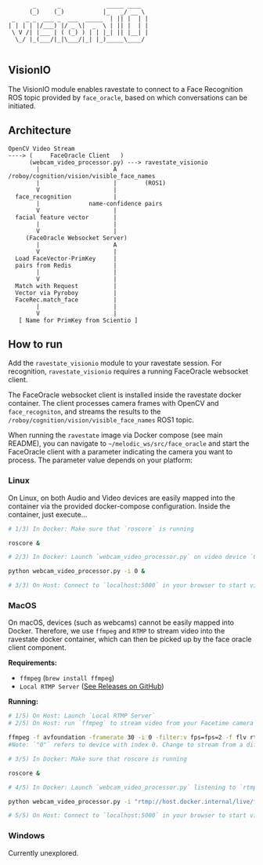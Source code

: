 ```
       _      _             _____ ____  
      (_)    (_)           |_   _/ __ \ 
 _   _ _  ___ _  ___  _____  | || |  | |
| | | | |/___) |/ _ \|  _  \ | || |  | |
 \ V /| |___ | ( (_) ) | | |_| || |__| |
  \_/ |_(___/|_|\___/|_| |_)_____\____/ 
                                                                                                                      
```

## VisionIO

The VisionIO module enables ravestate to connect to a Face Recognition
ROS topic provided by `face_oracle`, based on which conversations can be initiated.

## Architecture

```
OpenCV Video Stream
----> (     FaceOracle Client   )
      (webcam_video_processor.py) ---> ravestate_visionio
        |                     A        /roboy/cognition/vision/visible_face_names
        |                     |        (ROS1)
        V                     |
  face_recognition            |
        |              name-confidence pairs
        V                     |
  facial feature vector       |
        |                     |
        V                     |
     (FaceOracle Websocket Server)
        |                     A
        V                     |
  Load FaceVector-PrimKey     |
  pairs from Redis            |
        |                     |
        V                     |
  Match with Request          |
  Vector via Pyroboy          |
  FaceRec.match_face          |
        |                     |
        V                     |
   [ Name for PrimKey from Scientio ]
```

## How to run

Add the `ravestate_visionio` module to your ravestate session. For recognition, `ravestate_visionio` requires a running FaceOracle websocket client.

The FaceOracle websocket client is installed inside the ravestate docker container.
The client processes camera frames with OpenCV and `face_recogniton`, and
streams the results to the `/roboy/cognition/vision/visible_face_names` ROS1 topic.

When running the `ravestate` image via Docker compose (see main README), you can
navigate to `~/melodic_ws/src/face_oracle` and start the FaceOracle client with a parameter
indicating the camera you want to process. The parameter value depends on your platform:

### Linux

On Linux, on both Audio and Video devices are easily mapped into the container
via the provided docker-compose configuration. Inside the container, just execute...

```bash
# 1/3) In Docker: Make sure that `roscore` is running

roscore &

# 2/3) In Docker: Launch `webcam_video_processor.py` on video device `0` (Change number for different cam)

python webcam_video_processor.py -i 0 &

# 3/3) On Host: Connect to `localhost:5000` in your browser to start video streaming.
```

### MacOS

On macOS, devices (such as webcams) cannot be easily mapped into Docker. Therefore, we use `ffmpeg` and `RTMP` to stream video into the ravestate docker container, which can then be picked up by the face oracle client component.

**Requirements:**

- `ffmpeg` (`brew install ffmpeg`)
- `Local RTMP Server` ([See Releases on GitHub](https://github.com/sallar/mac-local-rtmp-server/releases))

**Running:**

```bash
# 1/5) On Host: Launch `Local RTMP Server`
# 2/5) On Host: run `ffmpeg` to stream video from your Facetime camera to Docker 

ffmpeg -f avfoundation -framerate 30 -i 0 -filter:v fps=fps=2 -f flv rtmp://127.0.0.1/live/facetime   
#Note: `"0"` refers to device with index 0. Change to stream from a different camera.`

# 3/5) In Docker: Make sure that roscore is running

roscore &

# 4/5) In Docker: Launch `webcam_video_processor.py` listening to `rtmp://127.0.0.1/live/facetime`

python webcam_video_processor.py -i "rtmp://host.docker.internal/live/facetime" &

# 5/5) On Host: Connect to `localhost:5000` in your browser to start video streaming.
```

### Windows

Currently unexplored.
